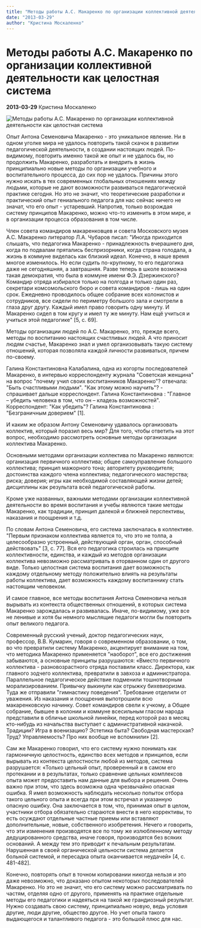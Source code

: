 ```yaml
---
title: "Методы работы А.С. Макаренко по организации коллективной деятельности как целостная система"
date: "2013-03-29"
author: "Кристина Москаленко"
---
```


# Методы работы А.С. Макаренко по организации коллективной деятельности как целостная система

**2013-03-29** Кристина Москаленко

![Методы работы А.С. Макаренко по организации коллективной деятельности как целостная система](http://kraevedenie.net/wp-content/uploads/2010/09/children_makarenko.jpg)

Опыт Антона Семеновича Макаренко - это уникальное явление. Ни в одном уголке мира не удалось повторить такой скачок в развитии педагогической деятельности, в создании настоящих людей. По-видимому, повторить именно такой же опыт и не удалось бы, но продолжить Макаренко, разработать и внедрить в жизнь принципиально новые методы по организации учебного и воспитательного процесса, до сих пор не удалось. Причины этого нужно искать в тех современных глобальных отношениях между людьми, которые не дают возможности развиваться педагогической практике сегодня. Но это не значит, что теоретические разработки и практический опыт гениального педагога для нас сейчас ничего не значат, что его опыт - устаревший. Напротив, только возрождая систему принципов Макаренко, можно что-то изменить в этом мире, и в организации процесса образования в том числе.

Член совета командиров макаренковцев и совета Московского музея А.С. Макаренко литератор Л.А. Чубаров писал: "Иногда приходится слышать, что педагогика Макаренко - принадлежность вчерашнего дня, когда по подвалам прятались беспризорники, когда страна голодала, а жизнь в коммуне виделась как близкий идеал. Конечно, в наше время многое изменилось. Но если судить по-крупному, то его педагогика даже не сегодняшняя, а завтрашняя. Разве теперь в школе возможна такая демократия, что была в коммуне имени Ф.Э. Дзержинского? Командир отряда избирался только на полгода и только один раз, секретари комсомольского бюро и совета командиров - лишь на один срок. Ежедневно проводилось общее собрание всех колонистов и сотрудников, все сидели по периметру большого зала и смотрели в глаза друг другу. Каждый имел право говорить одну минуту. И Макаренко сидел в том кругу и имел ту же минуту. Нам ещё учиться и учиться этой педагогике" [5, с. 69].

Методы организации людей по А.С. Макаренко, это, прежде всего, методы по воспитанию настоящих счастливых людей. А что приносит людям счастье, Макаренко знал и умел организовывать такую систему отношений, которая позволяла каждой личности развиваться, причем по-своему.

Галина Константиновна Калабалина, одна из когорты последователей Макаренко, в интервью корреспонденту журнала "Советская женщина" на вопрос "почему учил своих воспитанников Макаренко"? отвечала: "Быть счастливыми людьми". "Как этому можно научить"? - спрашивает дальше корреспондент. Галина Константиновна : "Главное – убедить человека в том, что он – кладезь возможностей". Корреспондент: "Как убедить"? Галина Константиновна : "Безграничным доверием" [1].

И каким же образом Антону Семеновичу удавалось организовать коллектив, который поразил весь мир? Для того, чтобы ответить на этот вопрос, необходимо рассмотреть основные методы организации коллектива Макаренко.

Основными методами организации коллектива по Макаренко являются: организация первичного коллектива; общее самоуправление большого коллектива; принцип мажорного тона; авторитету руководителя; достоинства каждого члена коллектива; педагогического мастерства; риска; доверия; игры как необходимой составляющей жизни детей; дисциплины как результата всей педагогической работы.

Кроме уже названных, важными методами организации коллективной деятельности во время воспитания и учебы являются такие методы Макаренко, как традиции, принцип далекой и ближней перспективы, наказания и поощрения и т.д.

По словам Антона Семеновича, его система заключалась в коллективе. "Первым признаком коллектива является то, что это не толпа, а целесообразно устроенный, действующий орган, орган, способный действовать" [3, c. 77]. Вся его педагогика строилась на принципе коллективности, единства, и каждый из методов организации коллектива невозможно рассматривать в оторванном один от другого виде. Только целостная система воспитания дает возможность каждому отдельному методу положительно влиять на результаты работы коллектива, дает возможность каждому воспитаннику стать настоящим человеком.

И самое главное, все методы воспитания Антона Семеновича нельзя вырывать из контекста общественных отношений, в которых система Макаренко зарождалась и развивалась. Иначе, по-видимому, уже все не ленивые и хотя бы немного мыслящие педагоги могли бы повторить опыт великого педагога.

Современный русский ученый, доктор педагогических наук, профессор, В.В. Кумарин, говоря о современном образовании, о том, во что превратили систему Макаренко, акцентирует внимание на том, что методика Макаренко применяется "наоборот", все его достижения забываются, а основные принципы разрушаются: «Вместо первичного коллектива - разновозрастного отряда поставили класс. Директора, как главного зодчего коллектива, превратили в завхоза и администратора. Параллельное педагогическое действие подменили тошнотворным морализированием. Привычку выкинули как отрыжку бихевиоризма. Туда же отправили "гимнастику поведения". Требование отделили от уважения. Из наказания и поощрения выпотрошили всю макаренковскую начинку. Совет командиров свели к учкому, а Общее собрание, бывшее в колонии и коммуне всесильным гласом народа представили в обличье школьной линейки, перед которой раз в месяц кто-нибудь из начальства выступает с административной накачкой. Традиции? Игра в военизацию? Эстетика быта? Свободная мастерская? Труд? Управляемость? Про них вообще не вспомнили» [2].

Сам же Макаренко говорил, что его систему нужно понимать как гармоничную целостность, единство всех методов и принципов, если вырывать из контекста целостности любой из методов, система разрушается: «Только цельный опыт, проверенный и в самом его протекании и в результатах, только сравнение цельных комплексов опыта может предоставить нам данные для выбора и решения. Очень важно при этом, что здесь возможна одна чрезвычайно опасная ошибка. Я имел возможность наблюдать несколько попыток отбора такого цельного опыта и всегда при этом встречал и указанную опасную ошибку. Она заключается в том, что, принимая опыт в целом, участники отбора обязательно стараются внести в него коррективы, то есть осуждают отдельные частные приемы или вставляют дополнительные, новые, собственного изобретения. Нечего и говорить, что эти изменения производятся все по тому же излюбленному методу дедуцированного средства, иначе говоря, производятся без всяких оснований. А между тем это приводит к печальным результатам. Нарушенная в своей органической цельности система делается больной системой, и пересадка опыта оканчивается неудачей» [4, с. 481-482].

Конечно, повторять опыт в точном копировании никогда нельзя и это даже невозможно, что доказано опытом некоторых последователей Макаренко. Но это не значит, что его систему можно рассматривать по частям, отделяя одно от другого, применять на практике отдельные методы его педагогики и надеяться на такой же грандиозный результат. Нужно создавать свою систему, принципиально новую, ведь условия другие, люди другие, общество другое. Но учет опыта такого выдающегося и талантливого педагога - это большой плюс для нас.